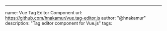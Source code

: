 ---
name: Vue Tag Editor Component
url: https://github.com/hnakamur/vue.tag-editor.js
author: "@hnakamur"
description: "Tag editor component for Vue.js"
tags:

